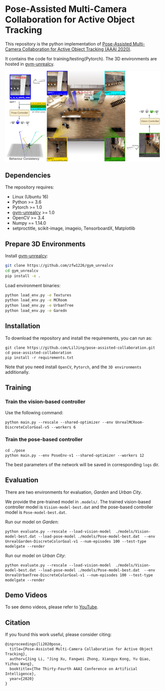 # Pose-Assisted Multi-Camera Collaboration for Active Object Tracking
This repository is the python implementation of [Pose-Assisted Multi-Camera Collaboration for Active Object Tracking (AAAI 2020)](https://arxiv.org/abs/2001.05161).

It contains the code for training/testing(Pytorch). The 3D environments are hosted in [gym-unrealcv](https://github.com/zfw1226/gym_unrealcv).

![Task](https://github.com/LilJing/pose-assisted-collaboration/blob/master/images/task.jpg)

## Dependencies
The repository requires:
- Linux (Ubuntu 16)
- Python >= 3.6
- Pytorch >= 1.0
- [gym-unrealcv](https://github.com/zfw1226/gym-unrealcv) >= 1.0
- OpenCV >= 3.4
- Numpy == 1.14.0
- setproctitle, scikit-image, imageio, TensorboardX, Matplotlib

## Prepare 3D Environments
Install [gym-unrealcv](https://github.com/zfw1226/gym_unrealcv):
```bash
git clone https://github.com/zfw1226/gym_unrealcv
cd gym_unrealcv
pip install -e .
```
Load environment binaries:
```bash
python load_env.py -e Textures
python load_env.py -e MCRoom
python load_env.py -e UrbanTree
python load_env.py -e Garedn
```

## Installation

To download the repository and install the requirements, you can run as:
```
git clone https://github.com/LilJing/pose-assisted-collaboration.git
cd pose-assisted-collaboration
pip install -r requirements.txt
```
Note that you need install `OpenCV`, `Pytorch`, and the `3D environments` additionally.
## Training
### Train the vision-based controller
Use the following command:
```
python main.py --rescale --shared-optimizer --env UnrealMCRoom-DiscreteColorGoal-v5 --workers 6
```
### Train the pose-based controller
```
cd ./pose
python main.py --env PoseEnv-v1 --shared-optimizer --workers 12
```
The best parameters of the network will be saved in corresponding `logs` dir.

## Evaluation

There are two environments for evaluation, _Garden_ and _Urban City_.

We provide the pre-trained model in `.models/`.
The trained vision-based controller model is `Vision-model-best.dat` and the pose-based controller model is `Pose-model-best.dat`.

Run our model on _Garden_:
```
python evaluate.py --rescale --load-vision-model  ./models/Vision-model-best.dat --load-pose-model ./models/Pose-model-best.dat  --env UnrealGarden-DiscreteColorGoal-v1 --num-episodes 100 --test-type modelgate --render
```
Run our model on _Urban City_:
```
python evaluate.py --rescale --load-vision-model  ./models/Vision-model-best.dat --load-pose-model ./models/Pose-model-best.dat  --env UnrealUrbanTree-DiscreteColorGoal-v1 --num-episodes 100 --test-type modelgate --render
```

## Demo Videos

To see demo videos, please refer to [YouTube](https://www.youtube.com/watch?v=8Ha7HGkRv6k&feature=youtu.be).

## Citation
If you found this work useful, please consider citing:
```
@inproceedings{li2020pose,
  title={Pose-Assisted Multi-Camera Collaboration for Active Object Tracking},
  author={Jing Li, "Jing Xu, Fangwei Zhong, Xiangyu Kong, Yu Qiao,  Yizhou Wang},
  booktitle={The Thirty-Fourth AAAI Conference on Artificial Intelligence},
  year={2020}
}
```
